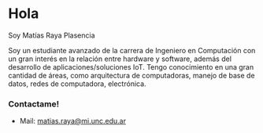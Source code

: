 # Hola
Soy Matías Raya Plasencia

Soy un estudiante avanzado de la carrera de Ingeniero en Computación con un gran interés en la relación entre hardware y software, además del desarrollo de aplicaciones/soluciones IoT. Tengo conocimiento en una gran cantidad de áreas, como arquitectura de computadoras, manejo de base de datos, redes de computadora, electrónica.

### Contactame!
- Mail: [matias.raya@mi.unc.edu.ar](mailto:matias.raya@mi.unc.edu.ar)
